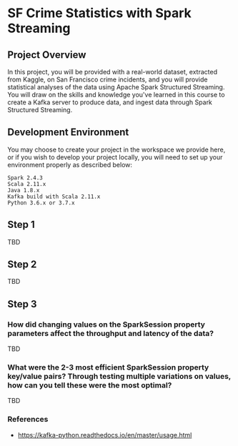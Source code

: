 # SF Crime Statistics  with Spark Streaming

## Project Overview

In this project, you will be provided with a real-world dataset, extracted from Kaggle, on San Francisco crime incidents, and you will provide statistical analyses of the data using Apache Spark Structured Streaming. You will draw on the skills and knowledge you've learned in this course to create a Kafka server to produce data, and ingest data through Spark Structured Streaming.

## Development Environment

You may choose to create your project in the workspace we provide here, or if you wish to develop your project locally, you will need to set up your environment properly as described below:

    Spark 2.4.3
    Scala 2.11.x
    Java 1.8.x
    Kafka build with Scala 2.11.x
    Python 3.6.x or 3.7.x


## Step 1
TBD
## Step 2
TBD
## Step 3
### How did changing values on the SparkSession property parameters affect the throughput and latency of the data?
TBD
### What were the 2-3 most efficient SparkSession property key/value pairs? Through testing multiple variations on values, how can you tell these were the most optimal?
TBD

### References
* https://kafka-python.readthedocs.io/en/master/usage.html